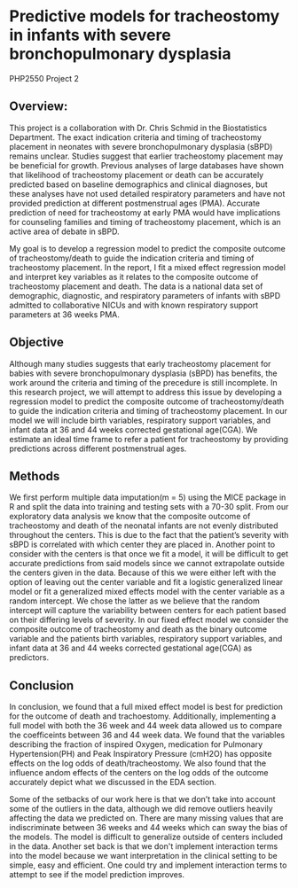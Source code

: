 # Predictive models for tracheostomy in infants with severe bronchopulmonary dysplasia
PHP2550 Project 2

## Overview:
This project is a collaboration with Dr. Chris Schmid in the Biostatistics Department. The exact indication criteria and timing of tracheostomy placement in neonates with severe bronchopulmonary dysplasia (sBPD) remains unclear. Studies suggest that earlier tracheostomy placement may be beneficial for growth. Previous analyses of large databases have shown that likelihood of tracheostomy placement or death can be accurately predicted based on baseline demographics and clinical diagnoses, but these analyses have not used detailed respiratory parameters and have not provided prediction at different postmenstrual ages (PMA). Accurate prediction of need for tracheostomy at early PMA would have implications for counseling families and timing of tracheostomy placement, which is an active area of debate in sBPD. 

My goal is to develop a regression model to predict the composite outcome of tracheostomy/death to guide the indication criteria and timing of tracheostomy placement. In the report, I fit a mixed effect regression model and interpret key variables as it relates to the composite outcome of tracheostomy placement and death. The data is a national data set of demographic, diagnostic, and respiratory parameters of infants with sBPD admitted to collaborative NICUs and with known respiratory support parameters at 36 weeks PMA.


## Objective
Although many studies suggests that early tracheostomy placement for babies with severe bronchopulmonary dysplasia (sBPD) has benefits, the work around the criteria and timing of the precedure is still incomplete. In this research project, we will attempt to address this issue by developing a regression model to predict the composite outcome of tracheostomy/death to guide the indication criteria and timing of tracheostomy placement. In our model we will include birth variables, respiratory support variables, and infant data at 36 and 44 weeks corrected gestational age(CGA). We estimate an ideal time frame to refer a patient for tracheostomy by providing predictions across different postmenstrual ages. 

## Methods
We first perform multiple data imputation(m = 5) using the MICE package in R and split the data into training and testing sets with a 70-30 split. From our exploratory data analysis we know that the composite outcome of tracheostomy and death of the neonatal infants are not evenly distributed throughout the centers. This is due to the fact that the patient’s severity with sBPD is correlated with which center they are placed in. Another point to consider with the centers is that once we fit a model, it will be difficult to get accurate predictions from said models since we cannot extrapolate outside the centers given in the data. Because of this we were either left with the option of leaving out the center variable and fit a logistic generalized linear model or fit a generalized mixed effects model with the center variable as a random intercept. We chose the latter as we believe that the random intercept will capture the variability between centers for each patient based on their differing levels of severity. In our fixed effect model we consider the composite outcome of tracheostomy and death as the binary outcome variable and the patients birth variables, respiratory support variables, and infant data at 36 and 44 weeks corrected gestational age(CGA) as predictors.

## Conclusion

In conclusion, we found that a full mixed effect model is best for prediction for the outcome of death and trachoestomy. Additionally, implementing a full model with both the 36 week and 44 week data allowed us to compare the coefficeints between 36 and 44 week data. We found that the variables describing the fraction of inspired Oxygen, medication for Pulmonary Hypertension(PH) and Peak Inspiratory Pressure (cmH2O) has opposite effects on the log odds of death/tracheostomy. We also found that the influence andom effects of the centers on the log odds of the outcome accurately depict what we discussed in the EDA section.

Some of the setbacks of our work here is that we don’t take into account some of the outliers in the data, although we did remove outliers heavily affecting the data we predicted on. There are many missing values that are indiscriminate between 36 weeks and 44 weeks which can sway the bias of the models. The model is difficult to generalize outside of centers included in the data. Another set back is that we don't implement interaction terms into the model because we want interpretation in the clinical setting to be simple, easy and efficient. One could try and implement interaction terms to attempt to see if the model prediction improves.



